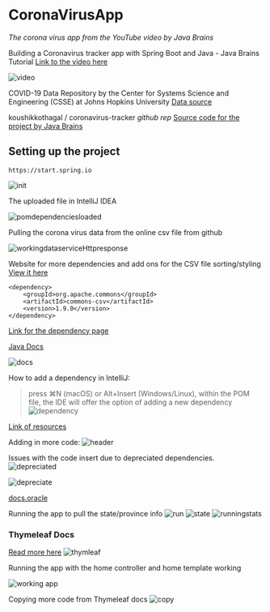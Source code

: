 # CoronaVirusApp
_The corona virus app from the YouTube video by Java Brains_ 

Building a Coronavirus tracker app with Spring Boot and Java - Java Brains Tutorial
[Link to the video here](https://www.youtube.com/watch?v=8hjNG9GZGnQ&t=7s)

![video](https://user-images.githubusercontent.com/83961643/169647487-20977da4-a344-48b6-8607-839c3a469509.jpeg)



COVID-19 Data Repository by the Center for Systems Science and Engineering (CSSE) at Johns Hopkins University
[Data source](https://github.com/CSSEGISandData/COVID-19)

koushikkothagal / coronavirus-tracker *github rep*
[Source code for the project by Java Brains](https://github.com/koushikkothagal/coronavirus-tracker)


## Setting up the project 
`https://start.spring.io`

![init](https://user-images.githubusercontent.com/83961643/169647448-ccace802-ce2c-45d6-b855-7c9e3adf9846.jpeg)


The uploaded file in IntelliJ IDEA

![pomdependenciesloaded](https://user-images.githubusercontent.com/83961643/169647486-60d733fe-398c-4df2-8f66-9f54118acbf6.jpeg)


Pulling the corona virus data from the online csv file from github 

![workingdataserviceHttpresponse](https://user-images.githubusercontent.com/83961643/169666935-a0c24629-8263-47ec-8f6e-0b7494456802.jpeg)

Website for more dependencies and add ons for the CSV file sorting/styling
[View it here](https://commons.apache.org/proper/commons-csv/user-guide.html)

```
<dependency>
    <groupId>org.apache.commons</groupId>
    <artifactId>commons-csv</artifactId>
    <version>1.9.0</version>
</dependency>
```

[Link for the dependency page](https://commons.apache.org/proper/commons-csv/index.html)

[Java Docs](https://javadoc.io/doc/org.apache.commons/commons-csv/latest/index.html)

![docs](https://user-images.githubusercontent.com/83961643/169667162-647f477b-e7d1-446d-9fde-8886127f8692.jpeg)

How to add a dependency in IntelliJ:
> press ⌘N (macOS) or Alt+Insert (Windows/Linux), within the POM file, the IDE will offer the option of adding a new dependency
![dependency](https://user-images.githubusercontent.com/83961643/169667537-c470f44f-ea4d-4928-b475-fd0287c7c259.jpeg)

[Link of resources](https://www.jetbrains.com/idea/guide/tutorials/migrating-junit4-junit5/adding-dependencies/)


Adding in more code: 
![header](https://user-images.githubusercontent.com/83961643/169667855-9671d73a-8d72-43fa-bad9-d2bc9782fa22.jpeg)

Issues with the code insert due to depreciated dependencies. 
![depreciated](https://user-images.githubusercontent.com/83961643/169668106-73830fed-d497-4fd1-aa62-64ed211a5be9.jpeg)

![depreciate](https://user-images.githubusercontent.com/83961643/169685703-3a87700a-17ef-48a5-a0f5-ec608bef4cb4.jpeg)

[docs.oracle](https://docs.oracle.com/javase/7/docs/technotes/guides/javadoc/deprecation/deprecation.html)

Running the app to pull the state/province info
![run](https://user-images.githubusercontent.com/83961643/169686182-5e737af7-3dfb-49eb-9192-f68807cc958f.jpeg)
![state](https://user-images.githubusercontent.com/83961643/169686206-3136ba4f-2380-4cbc-b10d-479985a765d3.jpeg)
![runningstats](https://user-images.githubusercontent.com/83961643/169703307-b1b8eb3f-6207-4be3-aae9-b21cb1fe72a4.jpeg)

### Thymeleaf Docs 
[Read more here](https://www.thymeleaf.org/documentation.html)
![thymleaf](https://user-images.githubusercontent.com/83961643/169703325-8914c0ed-eeab-4492-92e3-8e9ae5375e9c.jpeg)

Running the app with the home controller and home template working 

![working app](https://user-images.githubusercontent.com/83961643/169703482-0db9fc0a-d39c-48fe-9860-feeb9bca573e.jpeg)

Copying more code from Thymeleaf docs
![copy](https://user-images.githubusercontent.com/83961643/169704325-7151030a-dff1-4449-bc14-bba8a6c3e70c.jpeg)
